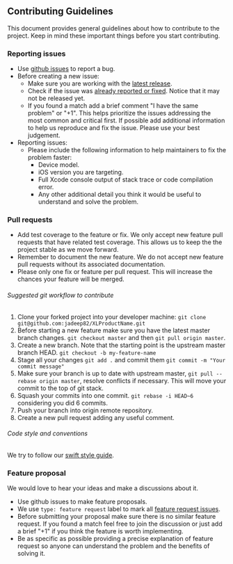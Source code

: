 Contributing Guidelines
--------------------------------------------------

This document provides general guidelines about how to contribute to the project. Keep in mind these important things before you start contributing.

### Reporting issues

* Use [github issues](https://github.com/jadeep82/XLProductName/issues) to report a bug.
* Before creating a new issue:
  * Make sure you are working with the [latest release](https://github.com/jadeep82/XLProductName/releases).
  * Check if the issue was [already reported or fixed](https://github.com/jadeep82/XLProductName/issues?utf8=%E2%9C%93&q=is%3Aissue). Notice that it may not be released yet.
  * If you found a match add a brief comment "I have the same problem" or "+1". This helps prioritize the issues addressing the most common and critical first. If possible add additional information to help us reproduce and fix the issue. Please use your best judgement.    
* Reporting issues:
  * Please include the following information to help maintainers to fix the problem faster:
    * Device model.
    * iOS version you are targeting.
    * Full Xcode console output of stack trace or code compilation error.
    * Any other additional detail you think it would be useful to understand and solve the problem.


### Pull requests

* Add test coverage to the feature or fix. We only accept new feature pull requests that have related test coverage. This allows us to keep the the project stable as we move forward.
* Remember to document the new feature. We do not accept new feature pull requests without its associated documentation.
* Please only one fix or feature per pull request. This will increase the chances your feature will be merged.


###### Suggested git workflow to contribute

1. Clone your forked project into your developer machine: `git clone git@github.com:jadeep82/XLProductName.git`
2. Before starting a new feature make sure you have the latest master branch changes. `git checkout master` and then `git pull origin master`.
3. Create a new branch. Note that the starting point is the upstream master branch HEAD. `git checkout -b my-feature-name`
4. Stage all your changes `git add .` and commit them `git commit -m "Your commit message"`
5. Make sure your branch is up to date with upstream master, `git pull --rebase origin master`, resolve conflicts if necessary. This will move your commit to the top of git stack.
6. Squash your commits into one commit. `git rebase -i HEAD~6` considering you did 6 commits.
7. Push your branch into origin remote repository.
8. Create a new pull request adding any useful comment.


###### Code style and conventions

We try to follow our [swift style guide](https://github.com/jadeep82/Swift-Style-Guide).


### Feature proposal

We would love to hear your ideas and make a discussions about it.

* Use github issues to make feature proposals.
* We use `type: feature request` label to mark all [feature request issues](https://github.com/jadeep82/XLProductName/labels/type%3A%20feature%20request).
* Before submitting your proposal make sure there is no similar feature request. If you found a match feel free to join the discussion or just add a brief "+1" if you think the feature is worth implementing.
* Be as specific as possible providing a precise explanation of feature request so anyone can understand the problem and the benefits of solving it.
